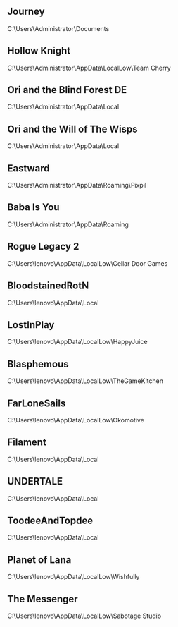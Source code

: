 ## Journey
C:\Users\Administrator\Documents
## Hollow Knight
C:\Users\Administrator\AppData\LocalLow\Team Cherry
## Ori and the Blind Forest DE
C:\Users\Administrator\AppData\Local
## Ori and the Will of The Wisps
C:\Users\Administrator\AppData\Local
## Eastward
C:\Users\Administrator\AppData\Roaming\Pixpil
## Baba Is You
C:\Users\Administrator\AppData\Roaming
## Rogue Legacy 2
C:\Users\lenovo\AppData\LocalLow\Cellar Door Games
## BloodstainedRotN
C:\Users\lenovo\AppData\Local
## LostInPlay
C:\Users\lenovo\AppData\LocalLow\HappyJuice
## Blasphemous
C:\Users\lenovo\AppData\LocalLow\TheGameKitchen
## FarLoneSails
C:\Users\lenovo\AppData\LocalLow\Okomotive
## Filament
C:\Users\lenovo\AppData\Local
## UNDERTALE
C:\Users\lenovo\AppData\Local
## ToodeeAndTopdee
C:\Users\lenovo\AppData\Local
## Planet of Lana
C:\Users\lenovo\AppData\LocalLow\Wishfully
## The Messenger
C:\Users\lenovo\AppData\LocalLow\Sabotage Studio
